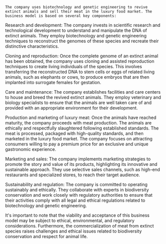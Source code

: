 	The company uses biotechnology and genetic engineering to revive extinct animals and sell their meat in the luxury food market. The business model is based on several key components:

Research and development: The company invests in scientific research and technological development to understand and manipulate the DNA of extinct animals. They employ biotechnology and genetic engineering techniques to reconstruct the genomes of these species and recreate their distinctive characteristics.

Cloning and reproduction: Once the complete genome of an extinct animal has been obtained, the company uses cloning and assisted reproduction techniques to create living individuals of the species. This involves transferring the reconstructed DNA to stem cells or eggs of related living animals, such as elephants or cows, to produce embryos that are then implanted into surrogate females for gestation.

Care and maintenance: The company establishes facilities and care centers to house and breed the revived extinct animals. They employ veterinary and biology specialists to ensure that the animals are well taken care of and provided with an appropriate environment for their development.

Production and marketing of luxury meat: Once the animals have reached maturity, the company proceeds with meat production. The animals are ethically and respectfully slaughtered following established standards. The meat is processed, packaged with high-quality standards, and then marketed in the luxury food market. The company focuses on attracting consumers willing to pay a premium price for an exclusive and unique gastronomic experience.

Marketing and sales: The company implements marketing strategies to promote the story and value of its products, highlighting its innovative and sustainable approach. They use selective sales channels, such as high-end restaurants and specialized stores, to reach their target audience.

Sustainability and regulation: The company is committed to operating sustainably and ethically. They collaborate with experts in biodiversity conservation and work closely with regulatory authorities to ensure that their activities comply with all legal and ethical regulations related to biotechnology and genetic engineering.

It's important to note that the viability and acceptance of this business model may be subject to ethical, environmental, and regulatory considerations. Furthermore, the commercialization of meat from extinct species raises challenges and ethical issues related to biodiversity conservation and respect for animal life.












